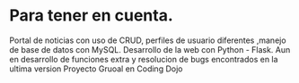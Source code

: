 # Para tener en cuenta.

Portal de noticias con uso de CRUD, perfiles de usuario diferentes ,manejo de base de datos con MySQL. Desarrollo de la web con Python - Flask. 
Aun en desarrollo de funciones extra y resolucion de bugs encontrados en la ultima version
Proyecto Gruoal en Coding Dojo
